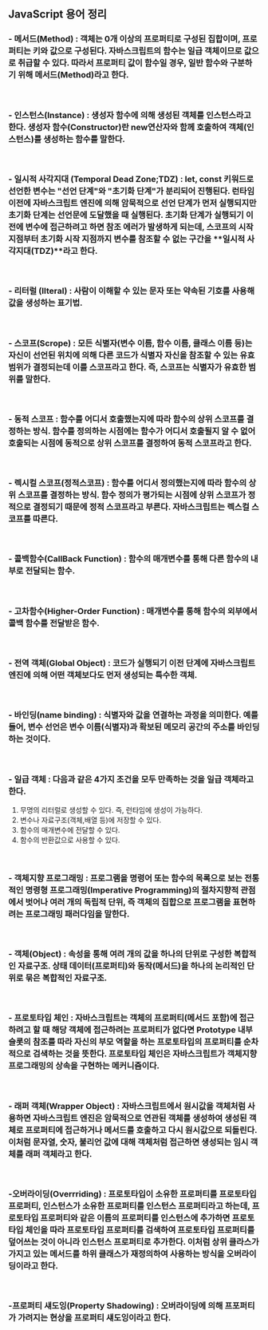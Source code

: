 ## JavaScript 용어 정리

### **- 메서드(Method)** : 객체는 0개 이상의 프로퍼티로 구성된 집합이며, 프로퍼티는 키와 값으로 구성된다. 자바스크립트의 함수는 일급 객체이므로 값으로 취급할 수 있다. 따라서 프로퍼티 값이 함수일 경우, 일반 함수와 구분하기 위해 메서드(Method)라고 한다.

<br>

### **- 인스턴스(Instance)** : 생성자 함수에 의해 생성된 객체를 인스턴스라고 한다. 생성자 함수(Constructor)란 new연산자와 함께 호출하여 객체(인스턴스)를 생성하는 함수를 말한다.

<br>

### **- 일시적 사각지대 (Temporal Dead Zone;TDZ)** : let, const 키워드로 선언한 변수는 "선언 단계"와 "초기화 단계"가 분리되어 진행된다. 런타임 이전에 자바스크립트 엔진에 의해 암묵적으로 선언 단계가 먼저 실행되지만 초기화 단계는 선언문에 도달했을 때 실행된다. 초기화 단계가 실행되기 이전에 변수에 접근하려고 하면 참조 에러가 발생하게 되는데, 스코프의 시작 지점부터 초기화 시작 지점까지 변수를 참조할 수 없는 구간을 **일시적 사각지대(TDZ)**라고 한다.

<br>

### **- 리터럴 (Ilteral)** : 사람이 이해할 수 있는 문자 또는 약속된 기호를 사용해 값을 생성하는 표기법.

<br>

### **- 스코프(Scrope)** : 모든 식별자(변수 이름, 함수 이름, 클래스 이름 등)는 자신이 선언된 위치에 의해 다른 코드가 식별자 자신을 참조할 수 있는 유효 범위가 결정되는데 이를 스코프라고 한다. 즉, 스코프는 식별자가 유효한 범위를 말한다.

<br>

### **- 동적 스코프** : 함수를 어디서 호출했는지에 따라 함수의 상위 스코프를 결정하는 방식. 함수를 정의하는 시점에는 함수가 어디서 호출될지 알 수 없어 호출되는 시점에 동적으로 상위 스코프를 결정하여 동적 스코프라고 한다.

<br>

### **- 렉시컬 스코프(정적스코프)** : 함수를 어디서 정의했는지에 따라 함수의 상위 스코프를 결정하는 방식. 함수 정의가 평가되는 시점에 상위 스코프가 정적으로 결정되기 때문에 정적 스코프라고 부른다. **자바스크립트는 렉스컬 스코프를 따른다.**

<br>

### **- 콜백함수(CallBack Function)** : 함수의 매개변수를 통해 다른 함수의 내부로 전달되는 함수.

<br>

### **- 고차함수(Higher-Order Function)** : 매개변수를 통해 함수의 외부에서 콜백 함수를 전달받은 함수.

<br>

### **- 전역 객체(Global Object)** : 코드가 실행되기 이전 단계에 자바스크립트 엔진에 의해 어떤 객체보다도 먼저 생성되는 특수한 객체.

<br>

### **- 바인딩(name binding)** : 식별자와 값을 연결하는 과정을 의미한다. 예를 들어, 변수 선언은 변수 이름(식별자)과 확보된 메모리 공간의 주소를 바인딩 하는 것이다.

<br>

### **- 일급 객체** : 다음과 같은 4가지 조건을 모두 만족하는 것을 일급 객체라고 한다.

1. 무명의 리터럴로 생성할 수 있다. 즉, 런타임에 생성이 가능하다.
2. 변수나 자료구조(객체,배열 등)에 저장할 수 있다.
3. 함수의 매개변수에 전달할 수 있다.
4. 함수의 반환값으로 사용할 수 있다.

<br>

### **- 객체지향 프로그래밍** : 프로그램을 명령어 또는 함수의 목록으로 보는 전통적인 명령형 프로그래밍(Imperative Programming)의 절차지향적 관점에서 벗어나 여러 개의 독립적 단위, 즉 객체의 집합으로 프로그램을 표현하려는 프로그래밍 패러다임을 말한다.

<br>

### **- 객체(Object)** : 속성을 통해 여려 개의 값을 하나의 단위로 구성한 복합적인 자료구조. 상태 데이터(프로퍼티)와 동작(메서드)을 하나의 논리적인 단위로 묶은 복합적인 자료구조.

<br>

### **- 프로토타입 체인** : 자바스크립트는 객체의 프로퍼티(메서드 포함)에 접근하려고 할 때 해당 객체에 접근하려는 프로퍼티가 없다면 Prototype 내부 슬롯의 참조를 따라 자신의 부모 역할을 하는 프로토타입의 프로퍼티를 순차적으로 검색하는 것을 뜻한다. 프로토타입 체인은 자바스크립트가 객체지향 프로그래밍의 상속을 구현하는 메커니즘이다.

<br>

### **- 래퍼 객체(Wrapper Object)** : 자바스크립트에서 원시값을 객체처럼 사용하면 자바스크립트 엔진은 암묵적으로 연관된 객체를 생성하여 생성된 객체로 프로퍼티에 접근하거나 메서드를 호출하고 다시 원시값으로 되돌린다. 이처럼 문자열, 숫자, 불리언 값에 대해 객체처럼 접근하면 생성되는 임시 객체를 래퍼 객체라고 한다.

<br>

### **-오버라이딩(Overrriding)** : 프로토타입이 소유한 프로퍼티를 프로토타입 프로퍼티, 인스턴스가 소유한 프로퍼티를 인스턴스 프로퍼티라고 하는데, 프로토타입 프로퍼티와 같은 이름의 프로퍼티를 인스턴스에 추가하면 프로토타입 체인을 따라 프로토타입 프로퍼티를 검색하여 프로토타입 프로퍼티를 덮어쓰는 것이 아니라 인스턴스 프로퍼티로 추가한다. 이처럼 상위 클라스가 가지고 있는 메서드를 하위 클래스가 재정의하여 사용하는 방식을 오버라이딩이라고 한다.

<br>

### **-프로퍼티 섀도잉(Property Shadowing)** : 오버라이딩에 의해 프포퍼티가 가려지는 현상을 프로퍼티 섀도잉이라고 한다.
